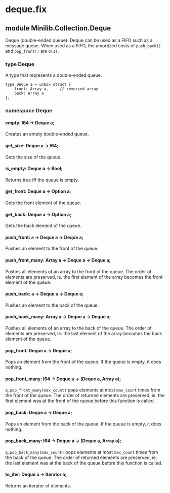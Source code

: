 # deque.fix

## module Minilib.Collection.Deque

Deque (double-ended queue).
Deque can be used as a FIFO such as a message queue.
When used as a FIFO, the amortized costs of `push_back()` and
`pop_front()` are `O(1)`.

### type Deque

A type that represents a double-ended queue.

```
type Deque a = unbox struct {
    front: Array a,     // reversed array
    back: Array a
};
```
### namespace Deque

#### empty: I64 -> Deque a;

Creates an empty double-ended queue.

#### get_size: Deque a -> I64;

Gets the size of the queue.

#### is_empty: Deque a -> Bool;

Returns true iff the queue is empty.

#### get_front: Deque a -> Option a;

Gets the front element of the queue.

#### get_back: Deque a -> Option a;

Gets the back element of the queue.

#### push_front: a -> Deque a -> Deque a;

Pushes an element to the front of the queue.

#### push_front_many: Array a -> Deque a -> Deque a;

Pushes all elements of an array to the front of the queue.
The order of elements are preserved, ie. the first element of the array becomes the front element of the queue.

#### push_back: a -> Deque a -> Deque a;

Pushes an element to the back of the queue.

#### push_back_many: Array a -> Deque a -> Deque a;

Pushes all elements of an array to the back of the queue.
The order of elements are preserved, ie. the last element of the array becomes the back element of the queue.

#### pop_front: Deque a -> Deque a;

Pops an element from the front of the queue. If the queue is empty, it does nothing.

#### pop_front_many: I64 -> Deque a -> (Deque a, Array a);

`q.pop_front_many(max_count)` pops elements at most `max_count` times from the front of the queue.
The order of returned elements are preserved, ie. the first element was at the front of the queue before this function is called.

#### pop_back: Deque a -> Deque a;

Pops an element from the back of the queue. If the queue is empty, it does nothing.

#### pop_back_many: I64 -> Deque a -> (Deque a, Array a);

`q.pop_back_many(max_count)` pops elements at most `max_count` times from the back of the queue.
The order of returned elements are preserved, ie. the last element was at the back of the queue before this function is called.

#### to_iter: Deque a -> Iterator a;

Returns an iterator of elements.

